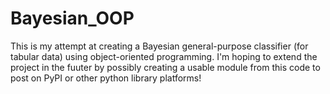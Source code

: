 # Bayesian_OOP
This is my attempt at creating a Bayesian general-purpose classifier (for tabular data) using object-oriented programming. I'm hoping to extend the project in the fuuter by possibly creating a usable module from this code to post on PyPI or other python library platforms!
